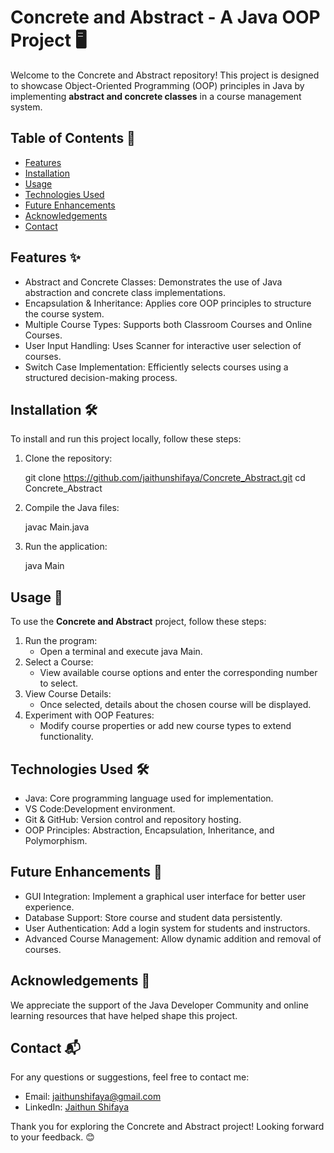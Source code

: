 # Concrete and Abstract - A Java OOP Project 🖥️

Welcome to the Concrete and Abstract repository! This project is designed to showcase Object-Oriented Programming (OOP) principles in Java by implementing **abstract and concrete classes** in a course management system.

## Table of Contents 📑
- [Features](#features)
- [Installation](#installation)
- [Usage](#usage)
- [Technologies Used](#technologies-used)
- [Future Enhancements](#future-enhancements)
- [Acknowledgements](#acknowledgements)
- [Contact](#contact)

## Features ✨
- Abstract and Concrete Classes: Demonstrates the use of Java abstraction and concrete class implementations.
- Encapsulation & Inheritance: Applies core OOP principles to structure the course system.
- Multiple Course Types: Supports both Classroom Courses and Online Courses.
- User Input Handling: Uses Scanner for interactive user selection of courses.
- Switch Case Implementation: Efficiently selects courses using a structured decision-making process.

## Installation 🛠️
To install and run this project locally, follow these steps:

1. Clone the repository:
  
   git clone https://github.com/jaithunshifaya/Concrete_Abstract.git
   cd Concrete_Abstract
   
2. Compile the Java files:

   javac Main.java
  
3. Run the application:
   
   java Main
   

## Usage 🚀
To use the **Concrete and Abstract** project, follow these steps:
1. Run the program:
   - Open a terminal and execute java Main.
2. Select a Course:
   - View available course options and enter the corresponding number to select.
3. View Course Details:
   - Once selected, details about the chosen course will be displayed.
4. Experiment with OOP Features:
   - Modify course properties or add new course types to extend functionality.

## Technologies Used 🛠️

- Java: Core programming language used for implementation.
- VS Code:Development environment.
- Git & GitHub: Version control and repository hosting.
- OOP Principles: Abstraction, Encapsulation, Inheritance, and Polymorphism.

## Future Enhancements 🔮

- GUI Integration: Implement a graphical user interface for better user experience.
- Database Support: Store course and student data persistently.
- User Authentication: Add a login system for students and instructors.
- Advanced Course Management: Allow dynamic addition and removal of courses.

## Acknowledgements 🙏

We appreciate the support of the Java Developer Community and online learning resources that have helped shape this project.

## Contact 📬

For any questions or suggestions, feel free to contact me:

- Email: jaithunshifaya@gmail.com  
- LinkedIn: [Jaithun Shifaya](https://www.linkedin.com/in/jaithun-shifaya03)

Thank you for exploring the Concrete and Abstract project! Looking forward to your feedback. 😊

